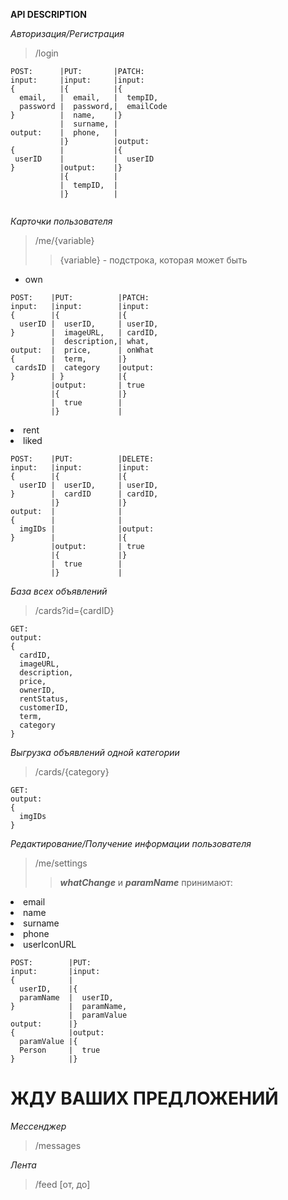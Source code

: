 **API DESCRIPTION**

*Авторизация/Регистрация*

>/login
```
POST:      |PUT:       |PATCH:     
input:     |input:     |input:
{          |{          |{
  email,   |  email,   |  tempID,
  password |  password,|  emailCode
}          |  name,    |}
           |  surname, |
output:    |  phone,   |
           |}          |output:
{          |           |{
 userID    |           |  userID
}          |output:    |}
           |{          |
           |  tempID,  |
           |}          |
           
```



*Карточки пользователя*

>/me/{variable}
>>{variable} - подстрока, которая может быть
- own
```
POST:    |PUT:          |PATCH:
input:   |input:        |input:
{        |{             |{
  userID |  userID,     | userID,
}        |  imageURL,   | cardID,
         |  description,| what,
output:  |  price,      | onWhat
{        |  term,       |}
 cardsID |  category    |output:
}        | }            |{
         |output:       | true
         |{             |}
         |  true        |
         |}             |
```
<uw>
<li>rent</li>
<li>liked</li>
</uw>

```
POST:    |PUT:          |DELETE:
input:   |input:        |input:
{        |{             |{
  userID |  userID,     | userID,
}        |  cardID      | cardID,
         |}             |} 
output:  |              | 
{        |              |
  imgIDs |              |output:
}        |              |{
         |output:       | true
         |{             |}
         |  true        |
         |}             |
```
*База всех объявлений*
>/cards?id={cardID}
```
GET:
output:
{
  cardID,
  imageURL,
  description,
  price,
  ownerID,
  rentStatus,
  customerID,
  term,
  category
}
```

*Выгрузка объявлений одной категории*
>/cards/{category}
```
GET:
output:
{
  imgIDs
}
```


*Редактирование/Получение информации пользователя*
>/me/settings
>> ***whatChange*** и ***paramName*** принимают:
<uw>
  <li>email</li>
  <li>name</li>
  <li>surname</li>
  <li>phone</li>
  <li>userIconURL</li>
</uw>



```
POST:        |PUT:
input:       |input:
{            |
  userID,    |{
  paramName  |  userID,
}            |  paramName,
             |  paramValue
output:      |}
{            |output:
  paramValue |{
  Person     |  true
}            |}             
```
# ЖДУ ВАШИХ ПРЕДЛОЖЕНИЙ
*Мессенджер*

>/messages


*Лента*

>/feed
\[от, до\]
